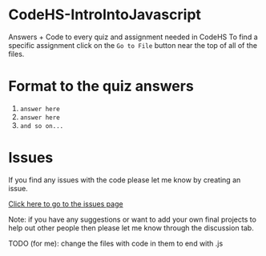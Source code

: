 # CodeHS-IntroIntoJavascript
Answers + Code to every quiz and assignment needed in CodeHS
To find a specific assignment click on the `Go to File` button near the top of all of the files.

# Format to the quiz answers
1. `answer here`
2. `answer here`
3. `and so on...`

# Issues
If you find any issues with the code please let me know by creating an issue.

[Click here to go to the issues page](https://github.com/aditeyapatakoti/CodeHS-IntroIntoJavascript/issues)


Note: if you have any suggestions or want to add your own final projects to help out other people then please let me know through the discussion tab.

TODO (for me): change the files with code in them to end with .js
